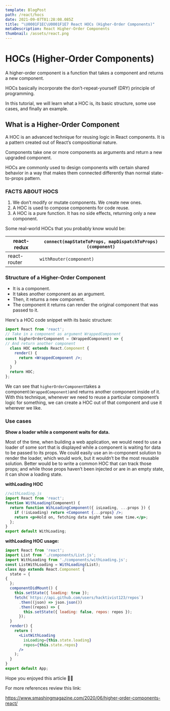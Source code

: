 ```yaml
---
template: BlogPost
path: /react/hocs
date: 2021-09-07T01:28:08.085Z
title: "\U0001F1EC\U0001F1E7 React HOCs (Higher-Order Components)"
metaDescription: React Higher-Order Components
thumbnail: /assets/react.png
---
```

# HOCs (Higher-Order Components)

A higher-order component is a function that takes a component and returns a new component.

HOCs basically incorporate the don’t-repeat-yourself (DRY) principle of programming.

In this tutorial, we will learn what a HOC is, its basic structure, some use cases, and finally an example.

## What is a Higher-Order Component

A HOC is an advanced technique for reusing logic in React components. It is a pattern created out of React’s compositional nature.

Components take one or more components as arguments and return a new upgraded component.

HOCs are commonly used to design components with certain shared behavior in a way that makes them connected differently than normal state-to-props pattern.

### FACTS ABOUT HOCS

1. We don’t modify or mutate components. We create new ones.
2. A HOC is used to compose components for code reuse.
3. A HOC is a pure function. It has no side effects, returning only a new component.

Some real-world HOCs that you probably know would be:

| react-redux  | `connect(mapStateToProps, mapDispatchToProps)(component)` |
| ------------ | --------------------------------------------------------- |
| react-router | `withRouter(component)`                                   |

### Structure of a Higher-Order Component

* It is a component.
* It takes another component as an argument.
* Then, it returns a new component.
* The component it returns can render the original component that was passed to it.

Here's a HOC code snippet with its basic structure:

```jsx
import React from 'react';
// Take in a component as argument WrappedComponent
const higherOrderComponent = (WrappedComponent) => {
// And return another component
  class HOC extends React.Component {
    render() {
      return <WrappedComponent />;
    }
  }
  return HOC;
};
```

We can see that `higherOrderComponent`takes a component`(WrappedComponent)`and returns another component inside of it. With this technique, whenever we need to reuse a particular component’s logic for something, we can create a HOC out of that component and use it wherever we like.

### Use cases

**Show a loader while a component waits for data.**

Most of the time, when building a web application, we would need to use a loader of some sort that is displayed while a component is waiting for data to be passed to its props. We could easily use an in-component solution to render the loader, which would work, but it wouldn’t be the most reusable solution. Better would be to write a common HOC that can track those props; and while those props haven’t been injected or are in an empty state, it can show a loading state.

**withLoading HOC**

```jsx
//withLoading.js
import React from 'react';
function WithLoading(Component) {
  return function WihLoadingComponent({ isLoading, ...props }) {
    if (!isLoading) return <Component {...props} />;
    return <p>Hold on, fetching data might take some time.</p>;
  };
}
export default WithLoading;
```

**withLoading HOC usage:**

```jsx
import React from 'react';
import List from './components/List.js';
import WithLoading from './components/withLoading.js';
const ListWithLoading = WithLoading(List);
class App extends React.Component {
  state = {
{
  };
  componentDidMount() {
    this.setState({ loading: true });
    fetch(`https://api.github.com/users/hacktivist123/repos`)
      .then((json) => json.json())
      .then((repos) => {
        this.setState({ loading: false, repos: repos });
      });
  }
  render() {
    return (
      <ListWithLoading
        isLoading={this.state.loading}
        repos={this.state.repos}
      />
    );
  }
}
export default App;
```

Hope you enjoyed this article 👋😊

For more references review this link:

<https://www.smashingmagazine.com/2020/06/higher-order-components-react/>
